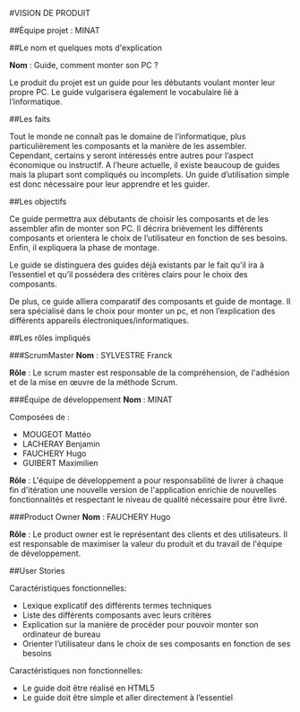 #VISION DE PRODUIT

##Équipe projet : MINAT

##Le nom et quelques mots d'explication

**Nom** : Guide, comment monter son PC ?

Le produit du projet est un guide pour les débutants voulant monter leur propre PC. Le guide vulgarisera également le vocabulaire lié à l’informatique.

##Les faits

Tout le monde ne connaît pas le domaine de l’informatique, plus particulièrement les composants et la manière de les assembler. Cependant, certains y seront intéressés entre autres pour l’aspect économique ou instructif. A l’heure actuelle, il existe beaucoup de guides mais la plupart sont compliqués ou incomplets. Un guide d’utilisation simple est donc nécessaire pour leur apprendre et les guider.

##Les objectifs

Ce guide permettra aux débutants de choisir les composants et de les assembler afin de monter son PC. Il décrira brièvement les différents composants et orientera le choix de l’utilisateur en fonction de ses besoins. Enfin, il expliquera la phase de montage.

Le guide se distinguera des guides déjà existants par le fait qu’il ira à l’essentiel et qu’il possédera des critères clairs pour le choix des composants.

De plus, ce guide alliera comparatif des composants et guide de montage. Il sera spécialisé dans le choix pour monter un pc, et non l’explication des différents appareils électroniques/informatiques.


##Les rôles impliqués

###ScrumMaster
**Nom** : SYLVESTRE Franck

**Rôle** : Le scrum master est responsable de la compréhension, de l'adhésion et de la mise en œuvre de la méthode Scrum.

###Équipe de développement
**Nom** : MINAT

Composées de :
* MOUGEOT Mattéo
* LACHERAY Benjamin
* FAUCHERY Hugo
* GUIBERT Maximilien

**Rôle** : L'équipe de développement a pour responsabilité de livrer à chaque fin d'itération une nouvelle version de l'application enrichie de nouvelles fonctionnalités et respectant le niveau de qualité nécessaire pour être livré.

###Product Owner
**Nom** : FAUCHERY Hugo

**Rôle** : Le product owner est le représentant des clients et des utilisateurs. Il est responsable de maximiser la valeur du produit et du travail de l'équipe de développement.


##User Stories

Caractéristiques fonctionnelles:

* Lexique explicatif des différents termes techniques
* Liste des différents composants avec leurs critères
* Explication sur la manière de procéder pour pouvoir monter son ordinateur de bureau
* Orienter l’utilisateur dans le choix de ses composants en fonction de ses besoins

Caractéristiques non fonctionnelles:

* Le guide doit être réalisé en HTML5
* Le guide doit être simple et aller directement à l’essentiel
